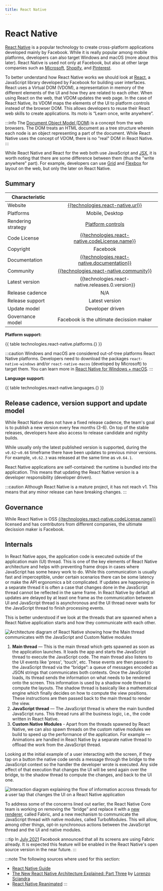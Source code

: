 ```yaml
---
title: React Native
---
```


# React Native

[React Native] is a popular technology to create cross-platform applications developed mainly
by Facebook. While it is really popular among mobile platforms, developers can also target Windows
and macOS (more about this later).
React Native is used not only at Facebook, but also at other large companies such as
[Microsoft][ms rn], [Shopify][shopify rn], and [Pinterest][pinterest rn].

To better understand how React Native works we should look at [React], a JavaScript library
developed by Facebook for building user interfaces. React uses a Virtual DOM (VDOM), a
representation in memory of the different elements of the UI and how they are related to each other.
When using React on the web, that VDOM updates the web page. In the case of React Native, its VDOM
maps the elements of the UI to platform controls instead of the browser DOM. This allows developers
to reuse their React web skills to create applications. Its moto is “Learn once, write anywhere”.

:::info
The [Document Object Model (DOM)][dom] is a concept from the web browsers. The DOM treats an HTML
document as a tree structure wherein each node is an object representing a part of the document.
While React Native uses the concept of VDOM, there is no "real" DOM in React Native.
:::

While React Native and React for the web both use JavaScript and [JSX], it is worth noting that
there are some difference between them (thus the "write anywhere" part). For example, developers
can use [Grid] and [Flexbox] for layout on the web, but only the later on React Native.

<!-- Talk about extensibility -->

## Summary

| Characteristic     |                                                                                                 |
| ------------------ | :---------------------------------------------------------------------------------------------: |
| Website            |             [{{technologies.react-native.url}}]({{technologies.react-native.url}})              |
| Platforms          |                                         Mobile, Desktop                                         |
| Rendering strategy |                                       [Platform controls]                                       |
| Code License       | [{{technologies.react-native.codeLicense.name}}]({{technologies.react-native.codeLicense.url}}) |
| Copyright          |                                            Facebook                                             |
| Documentation      |   [{{technologies.react-native.documentation}}]({{technologies.react-native.documentation}})    |
| Community          |       [{{technologies.react-native.community}}]({{technologies.react-native.community}})        |
| Latest version     |                        {{technologies.react-native.releases.0.version}}                         |
| Release cadence    |                                               N/A                                               |
| Release support    |                                         Latest version                                          |
| Update model       |                                        Developer driven                                         |
| Governance model   |                            Facebook is the ultimate decission maker                             |

**Platform support:**

{{ table technologies.react-native.platforms.{} }}

:::caution
Windows and macOS are considered out-of-tree platforms React Native platforms. Developers need to
download the packages `react-native-windows` and/or `react-native-macos` (developed
by Microsoft) to target them. You can learn more in [React Native for Windows + macOS][rn desktop].
:::

**Language support:**

{{ table technologies.react-native.languages.{} }}

## Release cadence, version support and update model

While React Native does not have a fixed release cadence, the team's goal is to publish a new
version every few months (3-6). On top of the stable releases, developers have also access to
release candidate and nighlty builds.

While usually only the latest published version is supported, during the `v0.62`-`v0.66` timeframe
there have been updates to previous minor versions. For example, `v0.62.3` was released at the same
time as `v0.64.1`.

React Native applications are self-contained: the runtime is bundled into the application. This
means that updating the React Native version is a developer responsibility (developer driven).

:::caution
Although React Native is a mature project, it has not reach v1. This means that any minor release
can have breaking changes.
:::

## Governance

While React Native is OSS
[{{technologies.react-native.codeLicense.name}}]({{technologies.react-native.codeLicense.url}})
licensed and has contributors from different companies, the ultimate decission maker is Facebook.

## Internals

In React Native apps, the application code is executed outside of the application main (UI) thread.
This is one of the key elements of React Native architecture and helps with preventing frame drops
in cases where JavaScript has some heavy work to do. While this communication is usually fast and
imperceptible, under certain scenarios there can be some latency or make the API ergonomics a bit
complicated. If updates are happening in a separate thread it is often a case that changes done in
the JavaScript thread cannot be reflected in the same frame. In React Native by default all updates
are delayed by at least one frame as the communication between UI and JavaScript thread is
asynchronous and the UI thread never waits for the JavaScript thread to finish processing events.

This is better understood if we look at the threads that are spawned when a React Native application
starts and how they communicate with each other.

<p align="center">

![Architecture diagram of React Native showing how the Main thread communicates with the JavaScript and Custom Native modules](/img/react-native-schema.webp)

</p>

1. **Main thread** — This is the main thread which gets spawned as soon as the application launches.
   It loads the app and starts the JavaScript thread to execute the JavaScript code.
   The main thread also listens to the UI events like 'press', 'touch', etc. These events are then
   passed to the JavaScript thread via the “bridge”: a queue of messages encoded as JSON strings
   that communicates both contexts.
   Once the JavaScript loads, its thread sends the information on what needs to be rendered onto the
   screen.
   This information is used by a shadow node thread to compute the layouts. The shadow thread is
   basically like a mathematical engine which finally decides on how to compute the view positions.
   These instructions are then passed back to the main thread to render the view.
1. **JavaScript thread** — The JavaScript thread is where the main bundled JavaScript runs.
   This thread runs all the business logic, i.e., the code written in React Native.
1. **Custom Native Modules** - Apart from the threads spawned by React Native, we can also spawn
   threads on the custom native modules we build to speed up the performance of the application. For
   example — Animations are handled in React Native by a separate native thread to offload the work
   from the JavaScript thread.

Looking at the initial example of a user interacting with the screen, if they tap on a button the
native code sends a message through the bridge to the JavaScript context so the handler the
developer wrote is executed. Any side effect of that execution that changes the UI will be send
again over the bridge, to the shadow thread to compute the changes, and back to the UI one.

<p align="center">

![Interaction diagram explaining the flow of information accross threads for a user tap that changes the UI on a React Native application](/img/react-native-interaction.webp)

</p>

To address some of the concerns lined out earlier, the React Native Core team is working on removing
the “bridge” and replace it with a [new renderer][fabric], called Fabric, and a new mechanism to
communicate the JavaScript thread with native modules, called TurboModules.
This will allow, among other things, opt-in synchronous actions between the JavaScript thread and
the UI and native modules.

:::tip
In [July 2021][facebook fabric] Facebook announced that all its screens are using Fabric already. It
is expected this feature will be enabled in the React Native's open source version in the near
future.
:::

:::note
The following sources where used for this section:

- [React Native Guide]
- [The New React Native Architecture Explained: Part Three] by [Lorenzo Sciandra]
- [React Native Reanimated]
  :::

<!-- Ref links -->

[dom]: https://en.wikipedia.org/wiki/Document_Object_Model
[embedded browser engine]: ./browser-engine.md#embedded-browser-engine
[facebook fabric]: https://twitter.com/joshuaisgross/status/1415099495285608453
[fabric]: https://reactnative.dev/blog/2018/06/14/state-of-react-native-2018
[flexbox]: https://developer.mozilla.org/en-US/docs/Learn/CSS/CSS_layout/GridsS_layout/Flexbox
[grid]: https://developer.mozilla.org/en-US/docs/Learn/CSS/CSS_layout/Grids
[jsx]: https://reactjs.org/docs/introducing-jsx.html
[lorenzo sciandra]: https://twitter.com/Kelset
[{{technologies.react-native.codelicense}}]: https://github.com/facebook/react-native/blob/main/LICENSE
[ms rn]: https://twitter.com/safaiyeh/status/1219294459298344961
[pinterest rn]: https://medium.com/pinterest-engineering/supporting-react-native-at-pinterest-f8c2233f90e6
[platform controls]: ./platform-controls.md
[react]: https://reactjs.org/
[react native]: https://reactnative.dev
[react native guide]: https://www.reactnative.guide/3-react-native-internals/3.1-react-native-internals.html
[react native reanimated]: https://docs.swmansion.com/react-native-reanimated/docs/
[rn desktop]: https://microsoft.github.io/react-native-windows/
[rn code]: https://github.com/facebook/react-native
[shopify rn]: https://engineering.shopify.com/blogs/engineering/react-native-future-mobile-shopify
[the new react native architecture explained: part three]: https://formidable.com/blog/2019/fabric-turbomodules-part-3/
